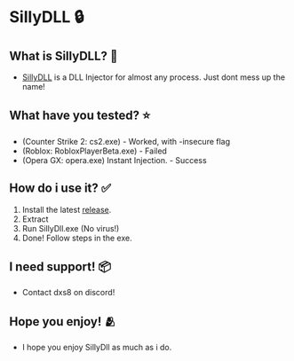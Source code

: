 # SillyDLL 🔒

## What is SillyDLL? 🌈
- [SillyDLL](https://sillydll.socials.lat) is a DLL Injector for almost any process. Just dont mess up the name!

## What have you tested? ⭐
- (Counter Strike 2: cs2.exe) - Worked, with -insecure flag
- (Roblox: RobloxPlayerBeta.exe) - Failed
- (Opera GX: opera.exe) Instant Injection. - Success

## How do i use it? ✅
1. Install the latest [release](https://github.com/nebulal0l/SillyDLL/releases).
2. Extract
3. Run SillyDll.exe (No virus!)
4. Done! Follow steps in the exe.

## I need support! 📦
- Contact dxs8 on discord!

## Hope you enjoy! 🫂
- I hope you enjoy SillyDll as much as i do.
